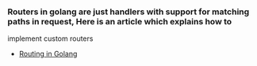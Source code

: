 ### Routers in golang are just handlers with support for matching paths in request, Here is an article which explains how to 
implement custom routers

* [Routing in Golang](https://benhoyt.com/writings/go-routing/)
